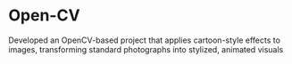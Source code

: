 # Open-CV
Developed an OpenCV-based project that applies cartoon-style effects to images, transforming standard photographs into stylized, animated visuals
